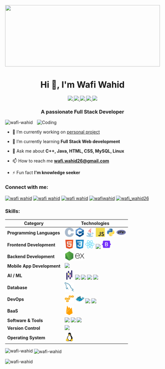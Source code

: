 <a href="https://rishavchanda.io">
  <img src="https://media.giphy.com/media/NKEt9elQ5cR68/giphy.gif" width="100%" height="200">
</a>



<h1 align="center">Hi 👋, I'm Wafi Wahid</h1>
<p align="center">
<a href="https://www.credly.com/badges/db9f72d8-1045-42ae-9dfb-6b925ae32e37">
  <img src="https://images.credly.com/size/680x680/images/afaacd18-d4a9-48af-b54c-846615756ec7/image.png" width="120">
</a>

  <a href="https://www.credly.com/badges/db9f72d8-1045-42ae-9dfb-6b925ae32e37">
    <img src="https://images.credly.com/size/680x680/images/e747147a-9300-4795-8b38-704a133bed88/Coursera_20Front_20end_20Development_20with_20React_20V2.png" width="120">
  </a>
  <a href="https://www.credly.com/badges/db9f72d8-1045-42ae-9dfb-6b925ae32e37">
    <img src="https://images.credly.com/size/680x680/images/9a0255eb-a47d-4f3a-9611-243bfe3eb9e4/image.png" width="120">
  </a>
  <a href="https://www.credly.com/badges/db9f72d8-1045-42ae-9dfb-6b925ae32e37">
    <img src="https://images.credly.com/size/680x680/images/40bee502-a5b3-4365-90e7-57eed5067594/image.png" width="120">
  </a>
  <a href="https://www.credly.com/badges/db9f72d8-1045-42ae-9dfb-6b925ae32e37">
    <img src="https://images.credly.com/size/680x680/images/a9d0fe89-a11c-4266-8940-9eca7762b294/image.png" width="120">
  </a>
</p>


<h3 align="center">A passionate Full Stack Developer</h3>
<img align="right" alt="Coding" width="400" src="https://cdn.dribbble.com/users/1894420/screenshots/14032021/media/a85f637f1eb4cd5efdd307f9760472a1.gif">



<p align="left"> <img src="https://komarev.com/ghpvc/?username=wafi-wahid&label=Profile%20views&color=0e75b6&style=flat" alt="wafi-wahid" /> </p>

- 🔭 I’m currently working on [personal project](https://github.com/Wafi-wahid/ChitChat-MessagingApp.git)

- 🌱 I’m currently learning **Full Stack Web development**

- 💬 Ask me about **C++, Java, HTML, CSS, MySQL, Linux**

- 📫 How to reach me **wafi.wahid26@gmail.com**

- ⚡ Fun fact **I'm knowledge seeker**

<h3 align="left">Connect with me:</h3>
<p align="left">
<a href="https://www.linkedin.com/in/wafiwahid26" target="blank"><img align="center" src="https://raw.githubusercontent.com/rahuldkjain/github-profile-readme-generator/master/src/images/icons/Social/linked-in-alt.svg" alt="wafi wahid" height="30" width="40" /></a>
<a href="https://www.youtube.com/channel/UCsPkkJdtoM9-xbl06epjqqg" target="blank"><img align="center" src="https://raw.githubusercontent.com/rahuldkjain/github-profile-readme-generator/master/src/images/icons/Social/youtube.svg" alt="wafi wahid" height="30" width="40" /></a>
<a href="https://www.leetcode.com/wafi wahid" target="blank"><img align="center" src="https://raw.githubusercontent.com/rahuldkjain/github-profile-readme-generator/master/src/images/icons/Social/leet-code.svg" alt="wafi wahid" height="30" width="40" /></a>
<a href="https://kaggle.com/wafiwahid" target="blank"><img align="center" src="https://raw.githubusercontent.com/rahuldkjain/github-profile-readme-generator/master/src/images/icons/Social/kaggle.svg" alt="wafiwahid" height="30" width="40" /></a>
<a href="https://www.hackerrank.com/wafi_wahid26" target="blank"><img align="center" src="https://raw.githubusercontent.com/rahuldkjain/github-profile-readme-generator/master/src/images/icons/Social/hackerrank.svg" alt="wafi_wahid26" height="30" width="40" /></a>
</p>


<h3 align="left"> Skills:</h3>

| Category | Technologies |
|----------|--------------|
| **Programming Languages** | <img src="https://raw.githubusercontent.com/devicons/devicon/master/icons/c/c-original.svg" width="30"/> <img src="https://raw.githubusercontent.com/devicons/devicon/master/icons/cplusplus/cplusplus-original.svg" width="30"/> <img src="https://raw.githubusercontent.com/devicons/devicon/master/icons/java/java-original.svg" width="30"/> <img src="https://raw.githubusercontent.com/devicons/devicon/master/icons/javascript/javascript-original.svg" width="30"/> <img src="https://raw.githubusercontent.com/devicons/devicon/master/icons/python/python-original.svg" width="30"/> <img src="https://raw.githubusercontent.com/devicons/devicon/master/icons/php/php-original.svg" width="30"/> |
| **Frontend Development** | <img src="https://raw.githubusercontent.com/devicons/devicon/master/icons/html5/html5-original.svg" width="30"/> <img src="https://raw.githubusercontent.com/devicons/devicon/master/icons/css3/css3-original.svg" width="30"/> <img src="https://raw.githubusercontent.com/devicons/devicon/master/icons/react/react-original.svg" width="30"/> <img src="https://www.vectorlogo.zone/logos/tailwindcss/tailwindcss-icon.svg" width="30"/> <img src="https://raw.githubusercontent.com/devicons/devicon/master/icons/bootstrap/bootstrap-plain.svg" width="30"/> |
| **Backend Development** | <img src="https://raw.githubusercontent.com/devicons/devicon/master/icons/nodejs/nodejs-original.svg" width="30"/> <img src="https://raw.githubusercontent.com/devicons/devicon/master/icons/express/express-original.svg" width="30"/> |
| **Mobile App Development** | <img src="https://reactnative.dev/img/header_logo.svg" width="30"/> |
| **AI / ML** | <img src="https://raw.githubusercontent.com/devicons/devicon/master/icons/pandas/pandas-original.svg" width="30"/> <img src="https://www.vectorlogo.zone/logos/pytorch/pytorch-icon.svg" width="30"/> <img src="https://upload.wikimedia.org/wikipedia/commons/0/05/Scikit_learn_logo_small.svg" width="30"/> <img src="https://seaborn.pydata.org/_images/logo-mark-lightbg.svg" width="30"/> <img src="https://www.vectorlogo.zone/logos/tensorflow/tensorflow-icon.svg" width="30"/> |
| **Database** | <img src="https://raw.githubusercontent.com/devicons/devicon/master/icons/mysql/mysql-original.svg" width="30"/> |
| **DevOps** | <img src="https://raw.githubusercontent.com/devicons/devicon/master/icons/amazonwebservices/amazonwebservices-original.svg" width="30"/> <img src="https://raw.githubusercontent.com/devicons/devicon/master/icons/docker/docker-original.svg" width="30"/> <img src="https://www.vectorlogo.zone/logos/google_cloud/google_cloud-icon.svg" width="30"/> <img src="https://www.vectorlogo.zone/logos/gnu_bash/gnu_bash-icon.svg" width="30"/> |
| **BaaS** | <img src="https://raw.githubusercontent.com/devicons/devicon/master/icons/firebase/firebase-plain.svg" width="30"/> |
| **Software & Tools** | <img src="https://www.vectorlogo.zone/logos/figma/figma-icon.svg" width="30"/> <img src="https://www.vectorlogo.zone/logos/adobe_illustrator/adobe_illustrator-icon.svg" width="30"/> <img src="https://www.vectorlogo.zone/logos/getpostman/getpostman-icon.svg" width="30"/> |
| **Version Control** | <img src="https://www.vectorlogo.zone/logos/git-scm/git-scm-icon.svg" width="30"/> |
| **Operating System** | <img src="https://raw.githubusercontent.com/devicons/devicon/master/icons/linux/linux-original.svg" width="30"/> |




<p><img align="left" src="https://github-readme-stats.vercel.app/api/top-langs?username=wafi-wahid&show_icons=true&locale=en&layout=compact" alt="wafi-wahid" /></p>

<p>&nbsp;<img align="center" src="https://github-readme-stats.vercel.app/api?username=wafi-wahid&show_icons=true&locale=en" alt="wafi-wahid" /></p>

<p><img align="center" src="https://github-readme-streak-stats.herokuapp.com/?user=wafi-wahid&" alt="wafi-wahid" /></p>

